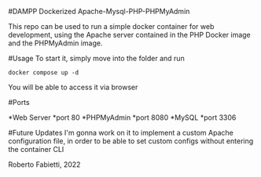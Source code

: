 #DAMPP
Dockerized Apache-Mysql-PHP-PHPMyAdmin

This repo can be used to run a simple docker container for web development, using the Apache server contained in the PHP Docker image and the PHPMyAdmin image.

#Usage
To start it, simply move into the folder and run
```
docker compose up -d
```

You will be able to access it via browser

#Ports

*Web Server
    *port 80
*PHPMyAdmin 
    *port 8080
*MySQL
    *port 3306

#Future Updates
I'm gonna work on it to implement a custom Apache configuration file, in order to be able to set custom configs without entering the container CLI

Roberto Fabietti, 2022
